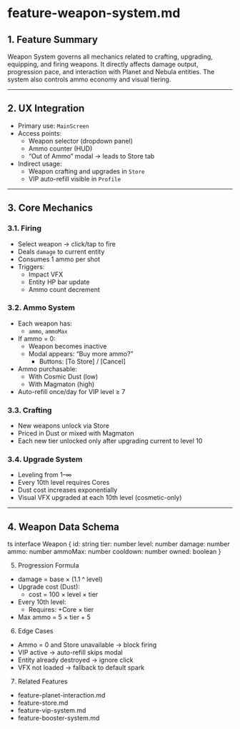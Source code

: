 # feature-weapon-system.md

## 1. Feature Summary
Weapon System governs all mechanics related to crafting, upgrading, equipping, and firing weapons. It directly affects damage output, progression pace, and interaction with Planet and Nebula entities. The system also controls ammo economy and visual tiering.

---

## 2. UX Integration
- Primary use: `MainScreen`
- Access points:
  - Weapon selector (dropdown panel)
  - Ammo counter (HUD)
  - “Out of Ammo” modal → leads to Store tab
- Indirect usage:
  - Weapon crafting and upgrades in `Store`
  - VIP auto-refill visible in `Profile`

---

## 3. Core Mechanics
### 3.1. Firing
- Select weapon → click/tap to fire
- Deals `damage` to current entity
- Consumes 1 ammo per shot
- Triggers:
  - Impact VFX
  - Entity HP bar update
  - Ammo count decrement

### 3.2. Ammo System
- Each weapon has:
  - `ammo`, `ammoMax`
- If ammo = 0:
  - Weapon becomes inactive
  - Modal appears: “Buy more ammo?”
    - Buttons: [To Store] / [Cancel]
- Ammo purchasable:
  - With Cosmic Dust (low)
  - With Magmaton (high)
- Auto-refill once/day for VIP level ≥ 7

### 3.3. Crafting
- New weapons unlock via Store
- Priced in Dust or mixed with Magmaton
- Each new tier unlocked only after upgrading current to level 10

### 3.4. Upgrade System
- Leveling from 1–∞
- Every 10th level requires Cores
- Dust cost increases exponentially
- Visual VFX upgraded at each 10th level (cosmetic-only)

---

## 4. Weapon Data Schema

ts
interface Weapon {
  id: string
  tier: number
  level: number
  damage: number
  ammo: number
  ammoMax: number
  cooldown: number
  owned: boolean
}

5. Progression Formula
- damage = base × (1.1 ^ level)
- Upgrade cost (Dust):
  - cost = 100 × level × tier
- Every 10th level:
  - Requires: +Core × tier
- Max ammo = 5 × tier + 5

6. Edge Cases
- Ammo = 0 and Store unavailable → block firing
- VIP active → auto-refill skips modal
- Entity already destroyed → ignore click
- VFX not loaded → fallback to default spark

7. Related Features
- feature-planet-interaction.md
- feature-store.md
- feature-vip-system.md
- feature-booster-system.md
